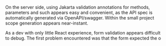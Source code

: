 On the server side, using Jakarta validation annotations for methods, parameters and such appears easy and convenient, as the API spec is automatically generated via OpenAPI/swagger. Within the small project scope generation appears near-instant.

As a dev with only little React experience, form validation appears difficult to debug. The first problem encountered was that the form expected the o